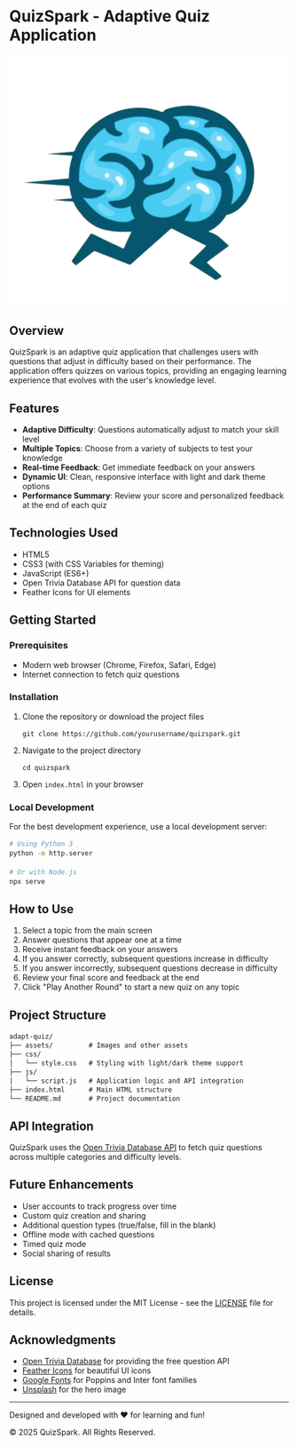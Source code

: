 # QuizSpark - Adaptive Quiz Application

![QuizSpark Logo](/assests/logo.png)

## Overview

QuizSpark is an adaptive quiz application that challenges users with questions that adjust in difficulty based on their performance. The application offers quizzes on various topics, providing an engaging learning experience that evolves with the user's knowledge level.

## Features

- **Adaptive Difficulty**: Questions automatically adjust to match your skill level
- **Multiple Topics**: Choose from a variety of subjects to test your knowledge
- **Real-time Feedback**: Get immediate feedback on your answers
- **Dynamic UI**: Clean, responsive interface with light and dark theme options
- **Performance Summary**: Review your score and personalized feedback at the end of each quiz

## Technologies Used

- HTML5
- CSS3 (with CSS Variables for theming)
- JavaScript (ES6+)
- Open Trivia Database API for question data
- Feather Icons for UI elements

## Getting Started

### Prerequisites

- Modern web browser (Chrome, Firefox, Safari, Edge)
- Internet connection to fetch quiz questions

### Installation

1. Clone the repository or download the project files
   ```
   git clone https://github.com/yourusername/quizspark.git
   ```
   
2. Navigate to the project directory
   ```
   cd quizspark
   ```

3. Open `index.html` in your browser

### Local Development

For the best development experience, use a local development server:

```bash
# Using Python 3
python -m http.server

# Or with Node.js
npx serve
```

## How to Use

1. Select a topic from the main screen
2. Answer questions that appear one at a time
3. Receive instant feedback on your answers
4. If you answer correctly, subsequent questions increase in difficulty
5. If you answer incorrectly, subsequent questions decrease in difficulty
6. Review your final score and feedback at the end
7. Click "Play Another Round" to start a new quiz on any topic

## Project Structure

```
adapt-quiz/
├── assets/         # Images and other assets
├── css/
│   └── style.css   # Styling with light/dark theme support
├── js/
│   └── script.js   # Application logic and API integration
├── index.html      # Main HTML structure
└── README.md       # Project documentation
```

## API Integration

QuizSpark uses the [Open Trivia Database API](https://opentdb.com/api_config.php) to fetch quiz questions across multiple categories and difficulty levels.

## Future Enhancements

- User accounts to track progress over time
- Custom quiz creation and sharing
- Additional question types (true/false, fill in the blank)
- Offline mode with cached questions
- Timed quiz mode
- Social sharing of results

## License

This project is licensed under the MIT License - see the [LICENSE](LICENSE) file for details.

## Acknowledgments

- [Open Trivia Database](https://opentdb.com/) for providing the free question API
- [Feather Icons](https://feathericons.com/) for beautiful UI icons
- [Google Fonts](https://fonts.google.com/) for Poppins and Inter font families
- [Unsplash](https://unsplash.com/) for the hero image

---

Designed and developed with ❤️ for learning and fun!

© 2025 QuizSpark. All Rights Reserved.
